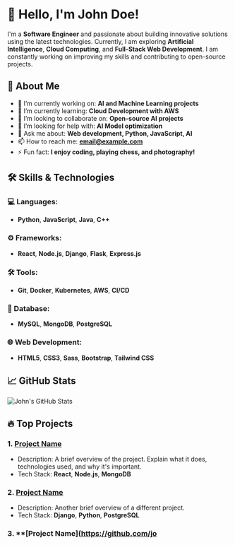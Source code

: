 # 👋 Hello, I'm **John Doe**!

I'm a **Software Engineer** and passionate about building innovative solutions using the latest technologies. Currently, I am exploring **Artificial Intelligence**, **Cloud Computing**, and **Full-Stack Web Development**. I am constantly working on improving my skills and contributing to open-source projects.

## 🚀 About Me
- 🔭 I’m currently working on: **AI and Machine Learning projects**
- 🌱 I’m currently learning: **Cloud Development with AWS**
- 👯 I’m looking to collaborate on: **Open-source AI projects**
- 🤔 I’m looking for help with: **AI Model optimization**
- 💬 Ask me about: **Web development, Python, JavaScript, AI**
- 📫 How to reach me: **email@example.com**
- ⚡ Fun fact: **I enjoy coding, playing chess, and photography!**

## 🛠 Skills & Technologies
### 💻 Languages:
- **Python**, **JavaScript**, **Java**, **C++**

### ⚙️ Frameworks:
- **React**, **Node.js**, **Django**, **Flask**, **Express.js**

### 🛠 Tools:
- **Git**, **Docker**, **Kubernetes**, **AWS**, **CI/CD**

### 🔐 Database:
- **MySQL**, **MongoDB**, **PostgreSQL**

### 🌐 Web Development:
- **HTML5**, **CSS3**, **Sass**, **Bootstrap**, **Tailwind CSS**

## 📈 GitHub Stats
![John's GitHub Stats](https://github-readme-stats.vercel.app/api?username=johndoe&show_icons=true&hide_title=true&hide=prs&count_private=true&hide_border=true&theme=radical)

## 🔥 Top Projects

### 1. **[Project Name](https://github.com/johndoe/project-name)**
   - Description: A brief overview of the project. Explain what it does, technologies used, and why it's important.
   - Tech Stack: **React**, **Node.js**, **MongoDB**

### 2. **[Project Name](https://github.com/johndoe/project-name)**
   - Description: Another brief overview of a different project.
   - Tech Stack: **Django**, **Python**, **PostgreSQL**

### 3. **[Project Name](https://github.com/jo
